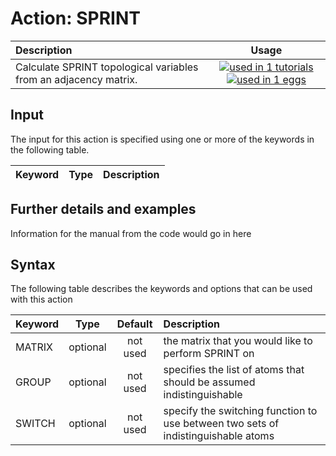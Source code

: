 # Action: SPRINT

| Description    | Usage |
|:--------|:--------:|
| Calculate SPRINT topological variables from an adjacency matrix. | [![used in 1 tutorials](https://img.shields.io/badge/tutorials-1-green.svg)](https://www.plumed-tutorials.org/browse.html?search=SPRINT)[![used in 1 eggs](https://img.shields.io/badge/nest-1-green.svg)](https://www.plumed-nest.org/browse.html?search=SPRINT) | 

## Input

The input for this action is specified using one or more of the keywords in the following table.

| Keyword |  Type | Description |
|:--------|:------:|:-----------|


## Further details and examples 
Information for the manual from the code would go in here 
## Syntax 
The following table describes the keywords and options that can be used with this action 

| Keyword | Type | Default | Description |
|:-------|:----:|:-------:|:-----------|
| MATRIX | optional | not used | the matrix that you would like to perform SPRINT on |
| GROUP | optional | not used | specifies the list of atoms that should be assumed indistinguishable |
| SWITCH | optional | not used | specify the switching function to use between two sets of indistinguishable atoms |
